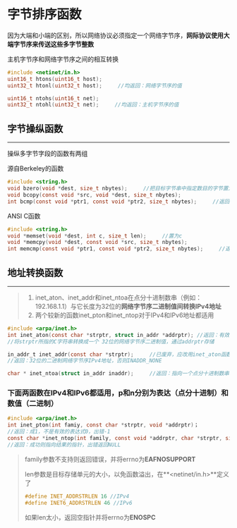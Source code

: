 # 字节排序函数

因为大端和小端的区别，所以网络协议必须指定一个网络字节序，**网际协议使用大端字节序来传送这些多字节整数**

主机字节序和网络字节序之间的相互转换

```c
#include <netinet/in.h>
uint16_t htons(uint16_t host);
uint32_t htonl(uint32_t host);     //均返回：网络字节序的值

uint16_t ntohs(uint16_t net);
uint32_t ntohl(uint32_t net);     //均返回：主机字节序的值
```

## 字节操纵函数

-----

操纵多字节字段的函数有两组

源自Berkeley的函数

```c
#include <string.h>
void bzero(void *dest, size_t nbytes);     //把目标字节串中指定数目的字节置为0
void bcopy(const void *src, void *dest, size_t nbytes);
int bcmp(const void *ptr1, const void *ptr2, size_t nbytes);     //返回：相等0，否则非0
```

ANSI C函数

```c
#include <string.h>
void *memset(void *dest, int c, size_t len);     //置为c
void *memcpy(void *dest, const void *src, size_t nbytes);
int memcmp(const void *ptr1, const void *ptr2, size_t nbytes);     //返回：相等0，否则<0或>0
```

## 地址转换函数

-----

> 1. inet_aton、inet_addr和inet_ntoa在点分十进制数串（例如：192.168.1.1）与它长度为32位的**网络字节序二进制值间转换IPv4地址**
> 2. 两个较新的函数inet_pton和inet_ntop对于IPv4和IPv6地址都适用

```c
#include <arpa/inet.h>
int inet_aton(const char *strptr, struct in_addr *addrptr); //返回：有效1，否则0
//将strptr所指的C字符串转换成一个 32位的网络字节序二进制值，通过addrptr存储

in_addr_t inet_addr(const char *strptr);     //已废弃，应改用inet_aton函数
//返回：32位的二进制网络字节序IPv4地址，否则INADDR_NONE

char * inet_ntoa(struct in_addr inaddr);     //返回：指向一个点分十进制数串的指针
```

### 下面两函数在IPv4和IPv6都适用，p和n分别为表达（点分十进制）和数值（二进制）

```c
#include <arpa/inet.h>
int inet_pton(int famiy, const char *strptr, void *addrptr)；
//返回：成1，不是有效的表达式0，出错-1
const char *inet_ntop(int family, const void *addrptr, char *strptr, size_t len);
//返回：成功则指向结果的指针，出错返回NULL
```

>family参数不支持则返回错误，并将errno为**EAFNOSUPPORT**
>
>len参数是目标存储单元的大小，以免函数溢出，在**<netinet/in.h>**定义了
>
>```c
>#define INET_ADDRSTRLEN 16 //IPv4
>#define INET6_ADDRSTRLEN 46 //IPv6
>```
>
>如果len太小，返回空指针并将errno为**ENOSPC**
